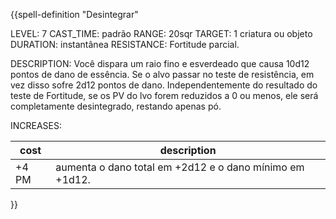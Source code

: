 {{spell-definition "Desintegrar"

LEVEL: 7
CAST_TIME: padrão
RANGE: 20sqr
TARGET: 1 criatura ou objeto
DURATION: instantânea
RESISTANCE: Fortitude parcial.

DESCRIPTION:
Você dispara um raio fino e esverdeado que causa 10d12 pontos de dano de essência. Se o alvo passar no teste de resistência, em vez disso sofre 2d12 pontos de dano. Independentemente do resultado do teste de Fortitude, se os PV do  lvo forem reduzidos a 0 ou menos, ele será completamente desintegrado, restando apenas pó. 

INCREASES:

| cost  | description                                             |
| ----- | ------------------------------------------------------- |
| +4 PM | aumenta o dano total em +2d12 e o dano mínimo em +1d12. |

}}
